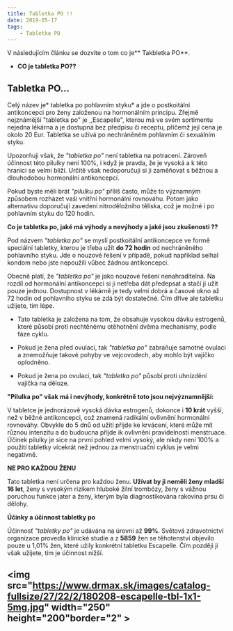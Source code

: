 ```yaml
---
title: Tabletka PO !!  
date: 2019-05-17
tags: 
    - Tabletka PO 
---
```

V následujícím článku se dozvíte o tom co je** Takbletka PO**.

 - **CO je tabletka PO??** 

## Tabletka PO...

Celý název je* tabletka po pohlavním styku* a jde o postkoitální antikoncepci pro ženy založenou na hormonálním principu. Zřejmě nejznámější "tabletka po" je ,,Escapelle", kterou má ve svém sortimentu nejedna lékárna a je dostupná bez předpisu či receptu, přičemž její cena je okolo 20 Eur. Tabletka se užívá po nechráněném pohlavním či sexuálním styku.

Upozorňuji však, že *"tabletka po"* není tabletka na potracení. Zároveň účinnost této pilulky není 100%, i když je pravda, že je vysoká a k této hranici se velmi blíží. Určitě však nedoporučuji si ji zaměňovat s běžnou a dlouhodobou hormonální antikoncepcí.

Pokud byste měli brát *"pilulku po"* příliš často, může to významným způsobem rozházet vaši vnitřní hormonální rovnováhu. Potom jako alternativu doporučuji zavedení nitroděložního tělíska, což je možné i po pohlavním styku do 120 hodin.


**Co je tabletka po, jaké má výhody a nevýhody a jaké jsou zkušenosti ??**

Pod názvem *"tabletka po"* se myslí postkoitální antikoncepce ve formě speciální tabletky, kterou je třeba užít **do 72 hodin** od nechráněného pohlavního styku. Jde o nouzové řešení v případě, pokud například selhal kondom nebo jste nepoužili vůbec žádnou antikoncepci.

Obecně platí, že *"tabletka po"* je jako nouzové řešení nenahraditelná. Na rozdíl od hormonální antikoncepci si ji netřeba dát předepsat a stačí ji užít pouze jednou. Dostupnost v lékárně je tedy velmi dobrá a časové okno až 72 hodin od pohlavního styku se zdá být dostatečné. Čím dříve ale tabletku užijete, tím lépe.

- Tato tabletka je založena na tom, že obsahuje vysokou dávku estrogenů, které působí proti nechtěnému otěhotnění dvěma mechanismy, podle fáze cyklu.

- Pokud je žena před ovulací, tak *"tabletka po"* zabraňuje samotné ovulaci a znemožňuje takové pohyby ve vejcovodech, aby mohlo být vajíčko oplodněno.

- Pokud je žena po ovulaci, tak *"tabletka po"* působí proti uhnízdění vajíčka na děloze.


**"Pilulka po" však má i nevýhody, konkrétně toto jsou nejvýznamnější:**

V tabletce je jednorázově vysoká dávka estrogenů, dokonce i **10 krát** vyšší, než v běžné antikoncepci, což znamená radikální ovlivnění hormonální rovnováhy.
Obvykle do 5 dnů od užití přijde ke krvácení, které může mít různou intenzitu a do budoucna přijde ik ovlivnění pravidelnosti menstruace.
Účinek pilulky je sice na první pohled velmi vysoký, ale nikdy není 100% a použití tabletky vícekrát než jednou za menstruační cyklus je velmi negativně.


**NE PRO KAŽDOU ŽENU**

Tato tabletka není určena pro každou ženu. **Užívat by ji neměli ženy mladší 16 let**, ženy s vysokým rizikem hluboké žilní trombózy, ženy s vážnou poruchou funkce jater a ženy, kterým byla diagnostikována rakovina prsu či dělohy.

**Účinky a účinnost tabletky po**

Účinnosť *"tabletky po"* je udávána na úrovni až **99%**. Světová zdravotnictví organizace provedla klinické studie a z **5859** žen se těhotenství objevilo pouze u 1,01% žen, které užily konkrétní tabletku Escapelle. Čím později ji však užijete, tím je účinnost nižší.

 
<img src="https://www.drmax.sk/images/catalog-fullsize/27/22/2/180208-escapelle-tbl-1x1-5mg.jpg" width="250" height="200"border="2" >
---